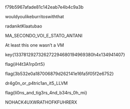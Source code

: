 f79b5967afade81c142eab7e4b4c9a3b

wouldyoulikeburritoswiththat

radaniktKlaatubao

MA_SECONDO_VOI_E_STATO_ANTANI

At least this one wasn’t a VM

key{1337812927326272294680194969380h4x134941407}

flag{iH4t3A1rp0rt5}

flag{3b532e0a187006879d262141e16fa5f05f2e6752}

dr4g0n_or_p4tric1an_it5_LLVM

flag{li0ns_and_tig3rs_4nd_b34rs_0h_mi}

NOHACK4UXWRATHOFKFUHRERX
